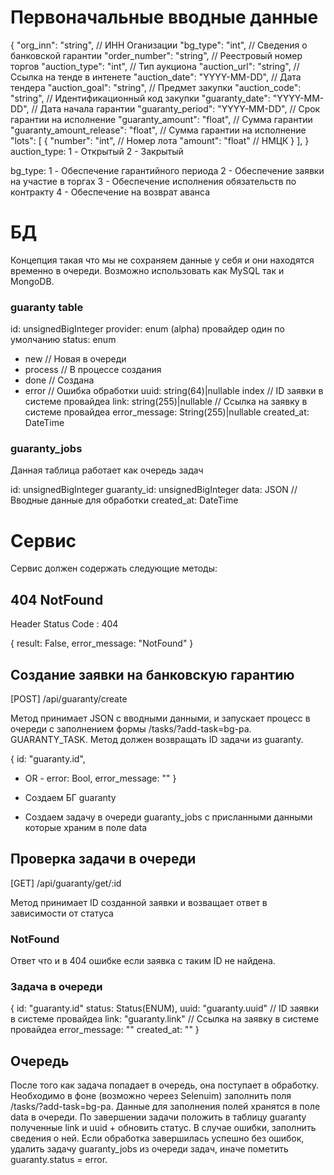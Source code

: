 # Первоначальные вводные данные 
{
  "org_inn": "string", // ИНН Оганизации
  "bg_type": "int", // Сведения о банковской гарантии
  "order_number": "string", // Реестровый номер торгов
  "auction_type": "int", // Тип аукциона 
  "auction_url": "string", // Ссылка на тенде в интенете
  "auction_date": "YYYY-MM-DD", // Дата тендера
  "auction_goal": "string", // Предмет закупки
  "auction_code": "string", // Идентификационный код закупки
  "guaranty_date": "YYYY-MM-DD", // Дата начала гарантии
  "guaranty_period": "YYYY-MM-DD", // Срок гарантии на исполнение
  "guaranty_amount": "float", // Сумма гарантии 
  "guaranty_amount_release": "float", // Сумма гарантии на исполнение
  "lots": [
    {
      "number": "int", // Номер лота
      "amount": "float" // НМЦК
    }
  ],
}
auction_type:
1 - Открытый
2 - Закрытый

bg_type:
1 - Обеспечение гарантийного периода
2 - Обеспечение заявки на участие в торгах
3 - Обеспечение исполнения обязательств по контракту
4 - Обеспечение на возврат аванса

# БД

Концепция такая что мы не сохраняем данные у себя и они находятся временно в очереди.
Возможно использовать как MySQL так и MongoDB.

### guaranty table

id: unsignedBigInteger
provider: enum (alpha) провайдер один по умолчанию
status: enum 
  - new // Новая в очереди
  - process // В процессе создания 
  - done // Создана
  - error // Ошибка обработки
uuid: string(64)|nullable index // ID заявки в системе провайдеа
link: string(255)|nullable // Ссылка на заявку в системе провайдеа
error_message: String(255)|nullable
created_at: DateTime

### guaranty_jobs

Данная таблица работает как очередь задач

id: unsignedBigInteger
guaranty_id: unsignedBigInteger
data: JSON // Вводные данные для обработки
created_at: DateTime

# Сервис

Сервис должен содержать следующие методы:

## 404 NotFound

Header Status Code : 404

{
  result: False,
  error_message: "NotFound"
}

## Создание заявки на банковскую гарантию

[POST] /api/guaranty/create

Метод принимает JSON с вводными данными, и запускает процесс в очереди с заполнением формы /tasks/?add-task=bg-pa. GUARANTY_TASK.
Метод должен возвращать ID задачи из guaranty.

{
  id: "guaranty.id",
  - OR - 
  error: Bool,
  error_message: ""
}

- Создаем БГ guaranty
- Создаем задачу в очереди guaranty_jobs c присланными данными которые храним в поле data


## Проверка задачи в очереди

[GET] /api/guaranty/get/:id

Метод принимает ID созданной заявки и возващает ответ в зависимости от статуса

### NotFound

Ответ что и в 404 ошибке если заявка с таким ID не найдена.

### Задача в очереди

{
  id: "guaranty.id"
  status: Status(ENUM),
  uuid: "guaranty.uuid" // ID заявки в системе провайдеа
  link: "guaranty.link" // Ссылка на заявку в системе провайдеа
  error_message: ""
  created_at: ""
}

## Очередь

После того как задача попадает в очередь, она поступает в обработку.
Необходимо в фоне (возможно череез Selenuim) заполнить поля /tasks/?add-task=bg-pa. 
Данные для заполнения полей хранятся в поле data в очереди.
По завершении задачи положить в таблицу guaranty полученные link и uuid + обновить статус.
В случае ошибки, заполнить сведения о ней.
Если обработка завершилась успешно без ошибок, удалить задачу guaranty_jobs из очереди задач, иначе пометить guaranty.status = error.